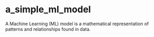 # a_simple_ml_model
A Machine Learning (ML) model is a mathematical representation of patterns and relationships found in data.
